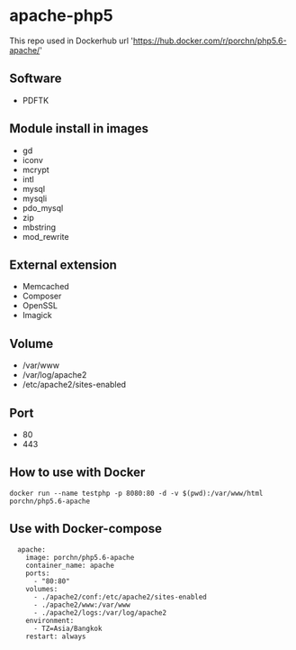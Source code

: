 # apache-php5

This repo used in Dockerhub url 'https://hub.docker.com/r/porchn/php5.6-apache/'
## Software
* PDFTK

## Module install in images
* gd
* iconv
* mcrypt
* intl
* mysql
* mysqli
* pdo_mysql
* zip
* mbstring
* mod_rewrite

## External extension
* Memcached
* Composer
* OpenSSL
* Imagick

## Volume
* /var/www
* /var/log/apache2
* /etc/apache2/sites-enabled

## Port
* 80
* 443

## How to use with Docker
```
docker run --name testphp -p 8080:80 -d -v $(pwd):/var/www/html porchn/php5.6-apache
```
## Use with Docker-compose 
```
  apache:
    image: porchn/php5.6-apache
    container_name: apache
    ports:
      - "80:80"
    volumes:
      - ./apache2/conf:/etc/apache2/sites-enabled
      - ./apache2/www:/var/www
      - ./apache2/logs:/var/log/apache2
    environment:
      - TZ=Asia/Bangkok
    restart: always
```
